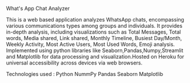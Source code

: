 What's App Chat Analyzer

This is a web based application analyzes WhatsApp chats, encompassing various
communications types among groups and individuals. It provides in-depth analysis, including
visualizations such as Total Messages, Total words, Media shared, Link shared, Monthly
Timeline, Busiest Day/Month, Weekly Activity, Most Active Users, Most Used Words, Emoji
analysis. Implemented using python libraries like Seaborn,Pandas,Numpy,Streamlit and
Matplotlib for data processing and visualization.Hosted on Heroku for universal accessibility
across devices via web browsers.

Technologies used :
Python 
NummPy
Pandas
Seaborn
Matplotlib
